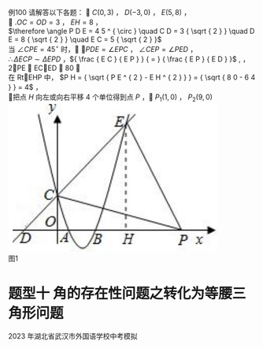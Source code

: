 例100 请解答以下各题：
 $C ( 0 , 3 )$ ， $D ( - 3 , 0 )$ ， $E ( 5 , 8 )$ ，  
 $. O C = O D = 3$ ， $E H = 8$ ，  
$\therefore \angle P D E = 4 5 ^ { \circ } \quad C D = 3 { \sqrt { 2 } } \quad D E = 8 { \sqrt { 2 } } \quad E C = 5 { \sqrt { 2 } }$   
当 $\angle C P E = 4 5 ^ { \circ }$ 时， $\angle P D E = \angle E P C$ ， $\angle C E P = \angle P E D$ ，  
$\therefore \Delta E C P \sim \Delta E P D$ ，${ \frac { E C } { E P } } { = } { \frac { E P } { E D } }$ , ， 2PE  ECED  80 ，  
在 RtEHP 中， $P H = { \sqrt { P E ^ { 2 } - E H ^ { 2 } } } = { \sqrt { 8 0 - 6 4 } } = 4$ ，  
把点 $H$ 向左或向右平移 4 个单位得到点 $P$ ， $P _ { 1 } ( 1 , 0 )$ ， $P _ { 2 } ( 9 , 0 )$
![](<../../qs_image_DB/专题3-2_一网打尽14类·二次函数的存在性问题（解析版）_/af5e98c662daba62a4c0b763180328bd29503cef0b8626de7d9584d5383677f8.jpg>)  
图1
# 题型十 角的存在性问题之转化为等腰三角形问题
2023 年湖北省武汉市外国语学校中考模拟
